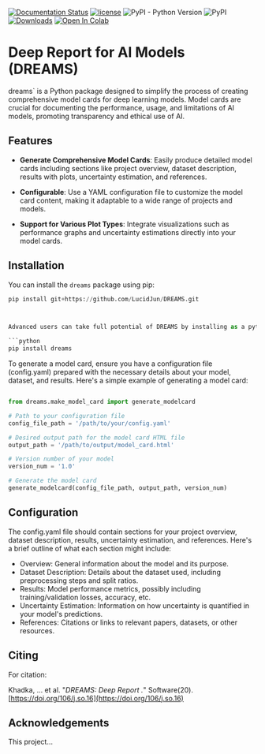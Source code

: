 [![Documentation Status](https://readthedocs.org/projects/dreams/badge/?version=latest)](https://dream.readthedocs.io/en/latest/?badge=latest)
[![license](https://img.shields.io/badge/License-BSD%203-brightgreen)](https://github.com/pinnyin/dream/blob/master/LICENSE.txt)
![PyPI - Python Version](https://img.shields.io/pypi/pyversions/dreams)
![PyPI](https://img.shields.io/pypi/v/dreams)
[![Downloads](https://pepy.tech/badge/dreams)](https://pepy.tech/project/dreams)
[![Open In Colab](https://colab.research.google.com/assets/colab-badge.svg)](https://colab.research.google.com/github/pinnyin/dreams/blob/master/notebooks/EEG_Example.ipynb)

# Deep Report for AI Models (DREAMS)

dreams` is a Python package designed to simplify the process of creating comprehensive model cards for deep learning models. Model cards are crucial for documenting the performance, usage, and limitations of AI models, promoting transparency and ethical use of AI.



## Features

- **Generate Comprehensive Model Cards**: Easily produce detailed model cards including sections like project overview, dataset description, results with plots, uncertainty estimation, and references.

- **Configurable**: Use a YAML configuration file to customize the model card content, making it adaptable to a wide range of projects and models.
- **Support for Various Plot Types**: Integrate visualizations such as performance graphs and uncertainty estimations directly into your model cards.

## Installation

You can install the `dreams` package using pip:

```python
pip install git+https://github.com/LucidJun/DREAMS.git



Advanced users can take full potential of DREAMS by installing as a python package

```python
pip install dreams

```

To generate a model card, ensure you have a configuration file (config.yaml) prepared with the necessary details about your model, dataset, and results. Here's a simple example of generating a model card:

```python

from dreams.make_model_card import generate_modelcard

# Path to your configuration file
config_file_path = '/path/to/your/config.yaml'

# Desired output path for the model card HTML file
output_path = '/path/to/output/model_card.html'

# Version number of your model
version_num = '1.0'

# Generate the model card
generate_modelcard(config_file_path, output_path, version_num)

```

## Configuration

The config.yaml file should contain sections for your project overview, dataset description, results, uncertainty estimation, and references. Here's a brief outline of what each section might include:

- Overview: General information about the model and its purpose.
- Dataset Description: Details about the dataset used, including preprocessing steps and split ratios.
- Results: Model performance metrics, possibly including training/validation losses, accuracy, etc.
- Uncertainty Estimation: Information on how uncertainty is quantified in your model's predictions.
- References: Citations or links to relevant papers, datasets, or other resources.




## Citing
For citation:

Khadka, ... et al. "*DREAMS: Deep Report .*" Software(20). [https://doi.org/106/j.so.16](https://doi.org/106/j.so.16)

## Acknowledgements
This project...

